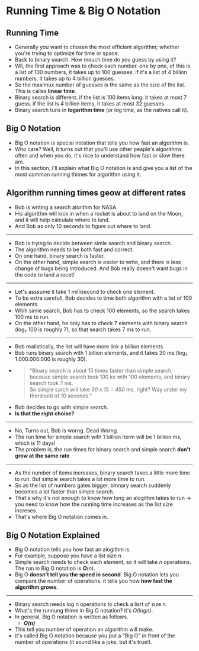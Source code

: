 # Running Time & Big O Notation

## Running Time

- Generally you want to chosen the most efficient algorithm; whether you're trying to optimize for time or space.
- Back to binary search. How mouch time do you guess by using it?
- Wll, the first approach was to check each number. one by one, of this is a list of 100 numbers, it takes up to 100 guesses. if it's a list of 4 billion numbers, it takes up to 4 billion guesses.
- So the maximux number of guesses is the same as the size of the list. This is calles **linear time**.
- Binary search is different. if the list is 100 items long. it takes at most 7 guess. if the list is 4 billion items, it takes at most 32 guesses.
- Binary search tuns in **logarithm time** (or log time, as the natives call it).

## Big O Notation

- Big O notation is special notation that tells you how fast an algorithm is.
- Who care? Well, it turns out that you'll use other peaple's algorithms often and when you do, it's nice to understand how fast or slow there are.
- In this section, i'll explain what Big O notation is and give you a list of the most common running thimes for algorithm using it.

## Algorithm running times geow at different rates

- Bob is writing a search alorithm for NASA.
- His algorithm will kick in when a rocket is about to land on the Moon, and it will help calculate where to land.
- And Bob as only 10 seconds to figure out where to land.

---

- Bob is trying to decide between simle search and binary search.
- The algorithm needs to be both fast and correct.
- On one hand, binary search is faster.
- On the other hand, simple search is easier to write, and there is less change of bugs being introduced. And Bob really doesn't want bugs in the code to land a rocet!

---

- Let's asssume it take 1 millisecond to check one element.
- To be extra carefull, Bob decides to time both algorithm with a list of 100 elements.
- Whih simle search, Bob has to check 100 elements, so the search takes 100 ms to run.
- On the other hand, he only has to check 7 elements with binary search (log₂ 100 is roughly 7), so that search takes 7 ms to run.

---

- Bob realistically, the list will have more link a billion elements.
- Bob runs binary search with 1 billion elements, and it takes 30 ms (log₂ 1.000.000.000 is roughly 30).
- >"Binary search is about 15 times faster than simple search, because simple search took 100 ks with 100 elements, and binary search took 7 ms.\
    So simple sarch will take *30 x 15 = 450* ms, right? Way under my thershold of 10 seconds."
- Bob decides to go with simple search.
- **Is that the right choise?**

---

- No, Turns out, Bob is worng. Dead Worng.
- The run time for simple search with 1 billion iterm will be 1 billion ms, which is 11 days!
- The problem is, the run times for binary search and simple search **don't grow at the same rate**

---

- As the number of items increases, binary search takes a little more time to run. But simple search takes a lot more time to run.
- So as the list of numbers gates bigger, binnary search suddenly becomes a lot faster than simple search.
- That's why it's not enough to know how long an alogithm takes to run -> you need to know how the running time increases as the list size increses.
- That's where Big O notation comes in.

## Big O Notation Explained

- Big O notation tells you how fast an alogithm is.
- For example, suppose you have a list size *n*.
- Simple search needs to check each element, so it will take *n* operations. The run in Big O notation is ***O***(*n*).
- Big O **doesn't tell you the speed in second**. Big O notation lets you compare the number of operations. it tells you how **how fast the algorithm grows**.

---

- Binary search needs log n operations to check a lisrt of size *n*.
- What's the runnung thime in Big O notation? it's *O(logn)*.
- In general, Big O notation is written as follows.
  - ***O(n)***
- This tell you number of operation an algorithm will make.
- it's called Big O notation because you put a "Big O" in front of the number of operations (it sound like a joke, but it's true!).


